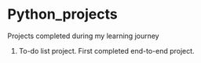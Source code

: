 # Python_projects
Projects completed during my learning journey

1.  To-do list project.  First completed end-to-end project.
